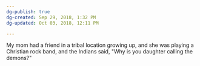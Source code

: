 ```yaml
---
dg-publish: true
dg-created: Sep 29, 2018, 1:32 PM
dg-updated: Oct 03, 2018, 12:11 PM

---
```


My mom had a friend in a tribal location growing up, and she was playing a Christian rock band, and the Indians said, "Why is you daughter calling the demons?"


